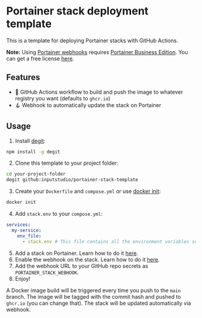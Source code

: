 # Portainer stack deployment template

This is a template for deploying Portainer stacks with GitHub Actions.

**Note:** Using [Portainer webhooks](https://docs.portainer.io/user/docker/stacks/webhooks) requires [Portainer Business Edition](https://www.portainer.io/features). You can get a free license [here](https://www.portainer.io/get-a-license).

## Features

- 🐋 GitHub Actions workflow to build and push the image to whatever registry you want (defaults to `ghcr.io`)
- 🪝 Webhook to automatically update the stack on Portainer

## Usage

1. Install [degit](https://www.npmjs.com/package/degit):

```bash
npm install -g degit
```

2. Clone this template to your project folder:

```bash
cd your-project-folder
degit github:inputstudio/portainer-stack-template
```

3. Create your `Dockerfile` and `compose.yml` or use [docker init](https://docs.docker.com/reference/cli/docker/init/):

```bash
docker init
```

4. Add `stack.env` to your `compose.yml`:

```yaml
services:
  my-service:
    env_file:
      - stack.env # This file contains all the environment variables set in the stack editor
```

5. Add a stack on Portainer. Learn how to do it [here](https://docs.portainer.io/user/docker/stacks/add).
6. Enable the webhook on the stack. Learn how to do it [here](https://docs.portainer.io/user/docker/stacks/webhooks).
7. Add the webhook URL to your GitHub repo secrets as `PORTAINER_STACK_WEBHOOK`.
8. Enjoy!

A Docker image build will be triggered every time you push to the `main` branch. The image will be tagged with the commit hash and pushed to `ghcr.io` (you can change that). The stack will be updated automatically via webhook.
